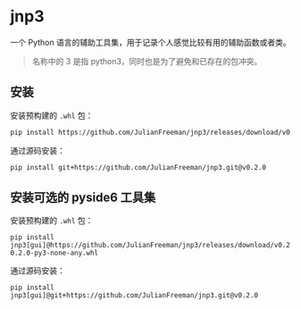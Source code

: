 # jnp3

一个 Python 语言的辅助工具集，用于记录个人感觉比较有用的辅助函数或者类。

> 名称中的 3 是指 python3，同时也是为了避免和已存在的包冲突。

## 安装

安装预构建的 `.whl` 包：

```sh
pip install https://github.com/JulianFreeman/jnp3/releases/download/v0.2.0/jnp3-0.2.0-py3-none-any.whl
```

通过源码安装：

```sh
pip install git+https://github.com/JulianFreeman/jnp3.git@v0.2.0
```

## 安装可选的 pyside6 工具集

安装预构建的 `.whl` 包：

```shell
pip install jnp3[gui]@https://github.com/JulianFreeman/jnp3/releases/download/v0.2.0/jnp3-0.2.0-py3-none-any.whl
```

通过源码安装：

```shell
pip install jnp3[gui]@git+https://github.com/JulianFreeman/jnp3.git@v0.2.0
```
